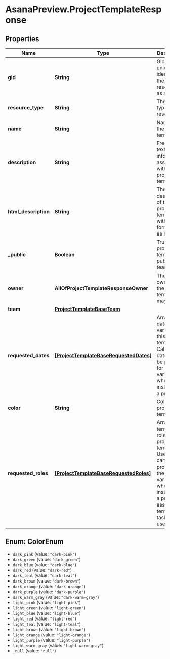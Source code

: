 # AsanaPreview.ProjectTemplateResponse

## Properties
Name | Type | Description | Notes
------------ | ------------- | ------------- | -------------
**gid** | **String** | Globally unique identifier of the resource, as a string. | [optional] 
**resource_type** | **String** | The base type of this resource. | [optional] 
**name** | **String** | Name of the project template. | [optional] 
**description** | **String** | Free-form textual information associated with the project template | [optional] 
**html_description** | **String** | The description of the project template with formatting as HTML. | [optional] 
**_public** | **Boolean** | True if the project template is public to its team. | [optional] 
**owner** | **AllOfProjectTemplateResponseOwner** | The current owner of the project template, may be null. | [optional] 
**team** | [**ProjectTemplateBaseTeam**](ProjectTemplateBaseTeam.md) |  | [optional] 
**requested_dates** | [**[ProjectTemplateBaseRequestedDates]**](ProjectTemplateBaseRequestedDates.md) | Array of date variables in this project template. Calendar dates must be provided for these variables when instantiating a project. | [optional] 
**color** | **String** | Color of the project template. | [optional] 
**requested_roles** | [**[ProjectTemplateBaseRequestedRoles]**](ProjectTemplateBaseRequestedRoles.md) | Array of template roles in this project template. User Ids can be provided for these variables when instantiating a project to assign template tasks to the user. | [optional] 

<a name="ColorEnum"></a>
## Enum: ColorEnum

* `dark_pink` (value: `"dark-pink"`)
* `dark_green` (value: `"dark-green"`)
* `dark_blue` (value: `"dark-blue"`)
* `dark_red` (value: `"dark-red"`)
* `dark_teal` (value: `"dark-teal"`)
* `dark_brown` (value: `"dark-brown"`)
* `dark_orange` (value: `"dark-orange"`)
* `dark_purple` (value: `"dark-purple"`)
* `dark_warm_gray` (value: `"dark-warm-gray"`)
* `light_pink` (value: `"light-pink"`)
* `light_green` (value: `"light-green"`)
* `light_blue` (value: `"light-blue"`)
* `light_red` (value: `"light-red"`)
* `light_teal` (value: `"light-teal"`)
* `light_brown` (value: `"light-brown"`)
* `light_orange` (value: `"light-orange"`)
* `light_purple` (value: `"light-purple"`)
* `light_warm_gray` (value: `"light-warm-gray"`)
* `_null` (value: `"null"`)


